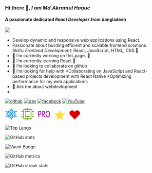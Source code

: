 ### Hi there 👋, *I am Md.Akramul Haque*
#### A passionate dedicated *React Developer*.from bangladesh
<img src="https://scontent.fdac152-1.fna.fbcdn.net/v/t39.30808-6/461339409_122111194892410441_3479150164282248452_n.png?_nc_cat=108&ccb=1-7&_nc_sid=cc71e4&_nc_eui2=AeGnv37akLb3DXeBQONpUPKzhbFrR0bGcxWFsWtHRsZzFST6W5stA0uILzneEG7HuWthGg5SdPfjEn0fl8jKYC51&_nc_ohc=sP8_hrTXMvoQ7kNvgEi7gav&_nc_ht=scontent.fdac152-1.fna&_nc_gid=AMMfNCZmrdbFSEVYqh8c3kA&oh=00_AYAYuzjlRtFUH42ZMXPub4oR8ODPqqygRKd4JzwD76BpXg&oe=66F9F837">


- Develop dynamic and responsive web applications using React.  
- Passionate about building efficient and scalable frontend solutions.
Skills:  *Frontend Development:* React, JavaScript, HTML, CSS.🥶
- 🔭 I’m currently working on this page. 🥶
- 🌱 I’m currently learning React 🥶
- 👯 I’m looking to collaborate on github 
- 🤔 I’m looking for help with *Collaborating on JavaScript and React-based projects   development with React Native *Optimizing performance for my web applications 
- 💬 Ask me about webdevlopment
- 
[<img src='https://cdn.jsdelivr.net/npm/simple-icons@3.0.1/icons/github.svg' alt='github' height='40'>](https://github.com/akramul-dev-react)  [<img src='https://cdn.jsdelivr.net/npm/simple-icons@3.0.1/icons/dev-dot-to.svg' alt='dev' height='40'>](https://dev.to/akramul-dev-react)  [<img src='https://cdn.jsdelivr.net/npm/simple-icons@3.0.1/icons/facebook.svg' alt='facebook' height='40'>](https://www.facebook.com/https://www.facebook.com/profile.php?id=61562313247518&mibextid=ZbWKwL)  [<img src='https://cdn.jsdelivr.net/npm/simple-icons@3.0.1/icons/youtube.svg' alt='YouTube' height='40'>](https://www.youtube.com/channel/akramul)
 
<a href='https://archiveprogram.github.com/'><img src='https://raw.githubusercontent.com/acervenky/animated-github-badges/master/assets/acbadge.gif' width='40' height='40'></a> <a href='https://docs.github.com/en/developers'><img src='https://raw.githubusercontent.com/acervenky/animated-github-badges/master/assets/devbadge.gif' width='40' height='40'></a> <a href='https://github.com/pricing'><img src='https://raw.githubusercontent.com/acervenky/animated-github-badges/master/assets/pro.gif' width='40' height='40'></a> <a href='https://stars.github.com/'><img src='https://raw.githubusercontent.com/acervenky/animated-github-badges/master/assets/starbadge.gif' width='35' height='35'></a> <a href='https://docs.github.com/en/github/supporting-the-open-source-community-with-github-sponsors'><img src='https://raw.githubusercontent.com/acervenky/animated-github-badges/master/assets/sponsorbadge.gif' width='35' height='35'></a> 

[![Top Langs](https://github-readme-stats.vercel.app/api/top-langs/?username=akramul-dev-react)](https://github.com/anuraghazra/github-readme-stats)

![GitHub stats](https://github-readme-stats.vercel.app/api?username=akramul-dev-react&show_icons=true&count_private=true) 

![Vaunt Badge](https://api.vaunt.dev/v1/github/entities/akramul-dev-react/contributions?format=svg&private=true) 

![GitHub metrics](https://metrics.lecoq.io/akramul-dev-react)  

![GitHub streak stats](https://streak-stats.demolab.com/?user=akramul-dev-react)  
